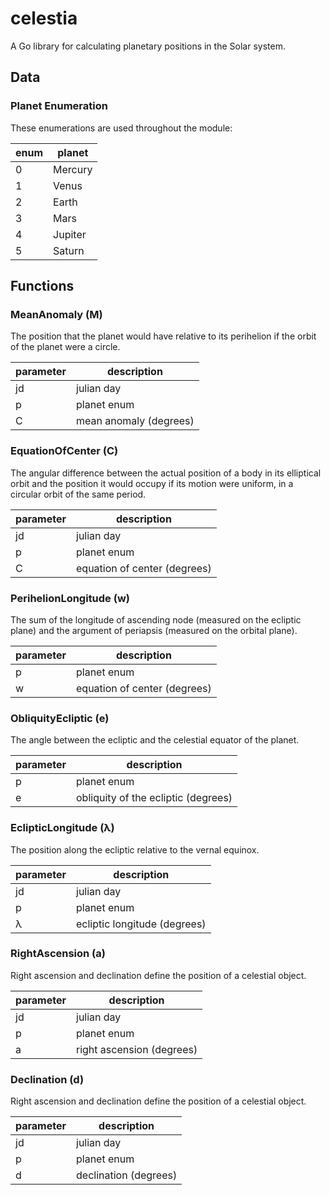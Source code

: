 # celestia

A Go library for calculating planetary positions in the Solar system.

## Data

### Planet Enumeration

These enumerations are used throughout the module:

| enum | planet  |
|------|---------|
| 0    | Mercury |
| 1    | Venus   |
| 2    | Earth   |
| 3    | Mars    |
| 4    | Jupiter |
| 5    | Saturn  |

## Functions

### MeanAnomaly (M)

The position that the planet would have relative to its perihelion if the orbit
of the planet were a circle.

| parameter | description            |
|-----------|------------------------|
| jd        | julian day             |
| p         | planet enum            |
| C         | mean anomaly (degrees) |

### EquationOfCenter (C)

The angular difference between the actual position of a body in its elliptical
orbit and the position it would occupy if its motion were uniform, in a circular
orbit of the same period.

| parameter | description                  |
|-----------|------------------------------|
| jd        | julian day                   |
| p         | planet enum                  |
| C         | equation of center (degrees) |

### PerihelionLongitude (w)

The sum of the longitude of ascending node (measured on the ecliptic plane) and
the argument of periapsis (measured on the orbital plane).

| parameter | description                  |
|-----------|------------------------------|
| p         | planet enum                  |
| w         | equation of center (degrees) |

### ObliquityEcliptic (e)

The angle between the ecliptic and the celestial equator of the planet.

| parameter | description                         |
|-----------|-------------------------------------|
| p         | planet enum                         |
| e         | obliquity of the ecliptic (degrees) |

### EclipticLongitude (λ)

The position along the ecliptic relative to the vernal equinox.

| parameter | description                  |
|-----------|------------------------------|
| jd        | julian day                   |
| p         | planet enum                  |
| λ         | ecliptic longitude (degrees) |

### RightAscension (a)

Right ascension and declination define the position of a celestial object.

| parameter | description               |
|-----------|---------------------------|
| jd        | julian day                |
| p         | planet enum               |
| a         | right ascension (degrees) |

### Declination (d)

Right ascension and declination define the position of a celestial object.

| parameter | description           |
|-----------|-----------------------|
| jd        | julian day            |
| p         | planet enum           |
| d         | declination (degrees) |
